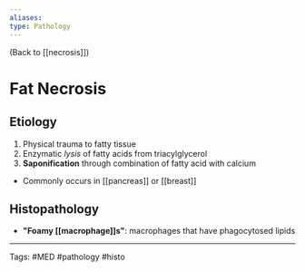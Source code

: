 ```yaml
---
aliases: 
type: Pathology
---
```


(Back to [[necrosis]])

# Fat Necrosis

## Etiology
1. Physical trauma to fatty tissue
2. Enzymatic _lysis_ of fatty acids from triacylglycerol
3. **Saponification** through combination of fatty acid with calcium
- Commonly occurs in [[pancreas]] or [[breast]]
## Histopathology 
- **"Foamy [[macrophage]]s"**: macrophages that have phagocytosed lipids

---
Tags: #MED #pathology #histo